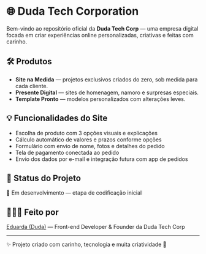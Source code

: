 # 🌐 Duda Tech Corporation

Bem-vindo ao repositório oficial da **Duda Tech Corp** — uma empresa digital focada em criar experiências online personalizadas, criativas e feitas com carinho.

## 🛠 Produtos

- **Site na Medida** — projetos exclusivos criados do zero, sob medida para cada cliente.
- **Presente Digital** — sites de homenagem, namoro e surpresas especiais.
- **Template Pronto** — modelos personalizados com alterações leves.

## 💡 Funcionalidades do Site

- Escolha de produto com 3 opções visuais e explicações
- Cálculo automático de valores e prazos conforme opções
- Formulário com envio de nome, fotos e detalhes do pedido
- Tela de pagamento conectada ao pedido
- Envio dos dados por e-mail e integração futura com app de pedidos

## 🚀 Status do Projeto

🔧 Em desenvolvimento — etapa de codificação inicial

## 👩🏻‍💻 Feito por

[Eduarda (Duda)](https://github.com/dudinhadevweb) — Front-end Developer & Founder da Duda Tech Corp

---

✨ Projeto criado com carinho, tecnologia e muita criatividade 💜
